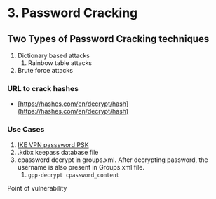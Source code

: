 # 3. Password Cracking

## Two Types of Password Cracking techniques

1. Dictionary based attacks
   1. Rainbow table attacks
2. Brute force attacks

### URL to crack hashes

* [https://hashes.com/en/decrypt/hash](https://hashes.com/en/decrypt/hash)

### Use Cases

1. [IKE VPN passsword PSK](https://takshil-patil529.gitbook.io/port-wise-enumeration/udp-enumerations/ipsec)
2. .kdbx keepass database file
3. cpassword decrypt in groups.xml. After decrypting password, the username is also present in Groups.xml file.
   1. `gpp-decrypt cpassword_content`

Point of vulnerability

